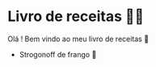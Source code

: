 # Livro de receitas :man_cook:

Olá ! Bem vindo ao meu livro de receitas :book:

- Strogonoff de frango :chicken:

  
